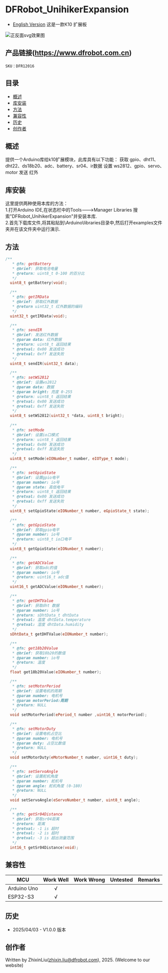 # DFRobot_UnihikerExpansion
- [English Version](./README.md)
这是一款K10 扩展板

![正反面svg效果图](/resources/images/xxx.jpg) 

## 产品链接(https://www.dfrobot.com.cn)

    SKU：DFR12016

## 目录

* [概述](#概述)
* [库安装](#库安装)
* [方法](#方法)
* [兼容性](#兼容性y)
* [历史](#历史)
* [创作者](#创作者)

## 概述

提供一个Arduino库给k10扩展模块，此库具有以下功能：
  获取 gpio、dht11、dht22、ds18b20、adc、battery、sr04、ir数据
  设置 ws2812、gpio、servo、motor
  发送 红外

## 库安装
这里提供两种使用本库的方法：<br>
1.打开Arduino IDE,在状态栏中的Tools--->Manager Libraries 搜索"DFRobot_UnihikerExpansion"并安装本库.<br>
2.首先下载库文件,将其粘贴到\Arduino\libraries目录中,然后打开examples文件夹并在该文件夹中运行演示.<br>

## 方法

```C++
/**
   * @fn: getBattery
   * @brief: 获取电池电量
   * @return: uint8_t 0-100 的百分比
   */
  uint8_t getBattery(void);

  /**
   * @fn: getIRData
   * @brief: 获取红外数据
   * @return uint32_t 红外数据的编码
   */
  uint32_t getIRData(void);

  /**
   * @fn: sendIR
   * @brief: 发送红外数据
   * @param data: 红外数据
   * @return: uint8_t 返回结果
   * @retval: 0x00 发送成功
   * @retval: 0xff 发送失败
   */
  uint8_t sendIR(uint32_t data);

  /**
   * @fn: setWS2812
   * @brief: 设置ws2812
   * @param data: 数据
   * @param bright: 亮度 0-255
   * @return: uint8_t 返回结果
   * @retval: 0x00 发送成功
   * @retval: 0xff 发送失败
   */  
  uint8_t setWS2812(uint32_t *data, uint8_t bright);
  
  /**
   * @fn: setMode
   * @brief: 设置io口模式
   * @return: uint8_t 返回结果
   * @retval: 0x00 发送成功
   * @retval: 0xff 发送失败
   */
  uint8_t setMode(eIONumber_t number, eIOType_t mode);

  /**
   * @fn: setGpioState
   * @brief: 设置gpio电平
   * @param number: io号
   * @param state: 高低电平
   * @return: uint8_t 返回结果
   * @retval: 0x00 发送成功
   * @retval: 0xff 发送失败
   */
  uint8_t setGpioState(eIONumber_t number, eGpioState_t state);

  /**
   * @fn: getGpioState
   * @brief: 获取gpio电平
   * @param number: io号
   * @return: uint8_t io口电平
   */
  uint8_t getGpioState(eIONumber_t number);

  /**
   * @fn: getADCValue
   * @brief: 获取adc的值
   * @param number: io号
   * @return: uint16_t adc值
   */
  uint16_t getADCValue(eIONumber_t number);

  /**
   * @fn: getDHTValue
   * @brief: 获取dht 数据
   * @param number: io号
   * @return: sDhtData_t dhtData
   * @retval: 温度 dhtData.temperature
   * @retval: 湿度 dhtData.humidity
   */
  sDhtData_t getDHTValue(eIONumber_t number);

  /**
   * @fn: get18b20Value
   * @brief: 获取18b20的数值
   * @param number: io号
   * @return: 温度
   */
  float get18b20Value(eIONumber_t number);

  /**
   * @fn: setMotorPeriod
   * @brief: 设置电机的周期
   * @param number: 电机号
   * @param motorPeriod:周期 
   * @return: NULL
   */
  void setMotorPeriod(ePeriod_t number ,uint16_t motorPeriod);

  /**
   * @fn: setMotorDuty
   * @brief: 设置电机占空比
   * @param number: 电机号
   * @param duty: 占空比数值
   * @return: NULL
   */
  void setMotorDuty(eMotorNumber_t number, uint16_t duty);

  /**
   * @fn: setServoAngle
   * @brief: 设置舵机角度
   * @param number: 舵机号
   * @param angle: 舵机角度 (0-180)
   * @return: NULL
   */
  void setServoAngle(eServoNumber_t number, uint8_t angle);

  /**
   * @fn: getSr04Distance
   * @brief: 获取sr04距离
   * @return: 距离
   * @retval: -1 is 超时
   * @retval: -2 is 超时
   * @retval: -3 is 超出测量范围
   */
  int16_t getSr04Distance(void);
```
## 兼容性

MCU                | Work Well    |   Work Wrong    | Untested    | Remarks
------------------ | :----------: | :-------------: | :---------: | :----:
Arduino Uno        |      √       |                 |             |
ESP32-S3           |      √       |                 |             |


## 历史
- 2025/04/03 - V1.0.0 版本

## 创作者

Written by ZhixinLiu(zhixin.liu@dfrobot.com), 2025. (Welcome to our website)